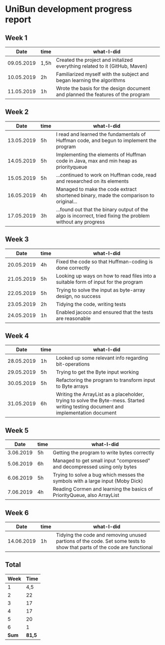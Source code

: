 #  UniBun development progress report

## Week 1

Date       | time | what-I-did |
-----------|------|--------|
09.05.2019 | 1,5h | Created the project and initalized everything related to it (GitHub, Maven) |
10.05.2019 | 2h   | Familiarized myself with the subject and began learning the algorithms | 
11.05.2019 | 1h   | Wrote the basis for the design document and planned the features of the program | 

## Week 2

Date       | time | what-I-did |
-----------|------|--------|
13.05.2019 | 5h | I read and learned the fundamentals of Huffman code, and begun to implement the program |
14.05.2019 | 5h | Implementing the elements of Huffman code in Java, max and min heap as priorityqueue |
15.05.2019 | 5h | ...continued to work on Huffman code, read and researched on its elements |
16.05.2019 | 4h | Managed to make the code extract shortened binary, made the comparison to original... |
17.05.2019 | 3h | ...found out that the binary output of the algo is incorrect, tried fixing the problem without any progress |

## Week 3

Date       | time | what-I-did |
-----------|------|--------|
20.05.2019 | 4h | Fixed the code so that Huffman-coding is done correctly |
21.05.2019 | 5h | Looking up ways on how to read files into a suitable form of input for the program |
22.05.2019 | 5h | Trying to solve the input as byte-array design, no success |
23.05.2019 | 2h | Tidying the code, writing tests |
24.05.2019 | 1h | Enabled jacoco and ensured that the tests are reasonable |


## Week 4

Date       | time | what-I-did |
-----------|------|--------|
28.05.2019 | 1h | Looked up some relevant info regarding bit-operations |
29.05.2019 | 5h | Trying to get the Byte input working |
30.05.2019 | 5h | Refactoring the program to transform input to Byte arrays |
31.05.2019 | 6h | Writing the ArrayList as a placeholder, trying to solve the Byte-mess.   Started writing testing document and implementation document |

## Week 5

Date       | time | what-I-did |
-----------|------|--------|
3.06.2019 | 5h | Getting the program to write bytes correctly |
5.06.2019 | 6h | Managed to get small input "compressed" and decompressed using only bytes |
6.06.2019 | 5h | Trying to solve a bug which messes the symbols with a large input (Moby Dick) |
7.06.2019 | 4h | Reading Cormen and learning the basics of PriorityQueue, also ArrayList |

## Week 6

Date       | time | what-I-did |
-----------|------|--------|
14.06.2019 | 1h | Tidying the code and removing unused partions of the code. Set some tests to show that parts of the code are functional |





## Total

 Week   | Time     |
--------|----------|
 1      | 4,5      |
 2      | 22       |
 3      | 17       |
 4      | 17       |
 5      | 20       |
 6      | 1       |
 **Sum** | **81,5** |
